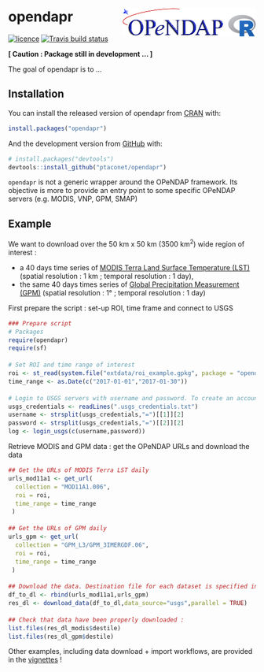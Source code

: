 
<!-- README.md is generated from README.Rmd. Please edit that file -->

# opendapr <img src="man/figures/logo.png" align="right" />

<!-- badges: start -->

[![licence](https://img.shields.io/badge/Licence-GPL--3-blue.svg)](https://www.r-project.org/Licenses/GPL-3)
[![Travis build
status](https://travis-ci.org/ptaconet/opendapr.svg?branch=master)](https://travis-ci.org/ptaconet/opendapr)
<!-- badges: end -->

**\[ Caution : Package still in development … \]**

The goal of opendapr is to …

## Installation

You can install the released version of opendapr from
[CRAN](https://CRAN.R-project.org) with:

``` r
install.packages("opendapr")
```

And the development version from [GitHub](https://github.com/) with:

``` r
# install.packages("devtools")
devtools::install_github("ptaconet/opendapr")
```

`opendapr` is not a generic wrapper around the OPeNDAP framework. Its
objective is more to provide an entry point to some specific OPeNDAP
servers (e.g. MODIS, VNP, GPM, SMAP)

## Example

We want to download over the 50 km x 50 km (3500 km<sup>2</sup>) wide
region of interest :

  - a 40 days time series of [MODIS Terra Land Surface Temperature
    (LST)](https://dx.doi.org/10.5067/MODIS/MOD11A1.006) (spatial
    resolution : 1 km ; temporal resolution : 1 day),
  - the same 40 days times series of [Global Precipitation Measurement
    (GPM)](https://doi.org/10.5067/GPM/IMERGDF/DAY/06) (spatial
    resolution : 1° ; temporal resolution : 1 day)

First prepare the script : set-up ROI, time frame and connect to USGS

``` r
### Prepare script
# Packages
require(opendapr)
require(sf)

# Set ROI and time range of interest
roi <- st_read(system.file("extdata/roi_example.gpkg", package = "opendapr"),quiet=TRUE)
time_range <- as.Date(c("2017-01-01","2017-01-30"))

# Login to USGS servers with username and password. To create an account : https://ers.cr.usgs.gov/register/
usgs_credentials <- readLines(".usgs_credentials.txt")
username <- strsplit(usgs_credentials,"=")[[1]][2]
password <- strsplit(usgs_credentials,"=")[[2]][2]
log <- login_usgs(c(username,password))
```

Retrieve MODIS and GPM data : get the OPeNDAP URLs and download the data

``` r
## Get the URLs of MODIS Terra LST daily
urls_mod11a1 <- get_url(
  collection = "MOD11A1.006",
  roi = roi,
  time_range = time_range
 )

## Get the URLs of GPM daily
urls_gpm <- get_url(
  collection = "GPM_L3/GPM_3IMERGDF.06",
  roi = roi,
  time_range = time_range
 )

## Download the data. Destination file for each dataset is specified in the column "destfile" of the dataframe urls_mod11a1 and urls_gpm
df_to_dl <- rbind(urls_mod11a1,urls_gpm)
res_dl <- download_data(df_to_dl,data_source="usgs",parallel = TRUE)

## Check that data have been properly downloaded :
list.files(res_dl_modis$destile)
list.files(res_dl_gpm$destile)
```

Other examples, including data download + import workflows, are provided
in the
[vignettes](https://ptaconet.github.io/opendapr/articles/get_started.html)
\!
